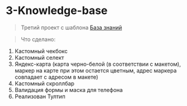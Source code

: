# 3-Knowledge-base

> Третий проект с шаблона <a href="https://www.figma.com/file/NxwBBM65jdwyCnI3aM2AE5/Cld?type=design&node-id=406480-4006&mode=design&t=q5CYZch3AEVuz3uY-0](https://www.figma.com/file/KvHDEJ5VEjFR7uAyezZM0L/%D0%91%D0%B0%D0%B7%D0%B0-%D0%B7%D0%BD%D0%B0%D0%BD%D0%B8%D0%B9---%D0%B4%D0%BE%D0%BC%D0%B0%D1%88%D0%BD%D0%B5%D0%B5-%D0%B7%D0%B0%D0%B4%D0%B0%D0%BD%D0%B8%D0%B5?type=design&node-id=0-1&mode=design&t=MHwxkuOLwwFjzrjR-0)https://www.figma.com/file/KvHDEJ5VEjFR7uAyezZM0L/%D0%91%D0%B0%D0%B7%D0%B0-%D0%B7%D0%BD%D0%B0%D0%BD%D0%B8%D0%B9---%D0%B4%D0%BE%D0%BC%D0%B0%D1%88%D0%BD%D0%B5%D0%B5-%D0%B7%D0%B0%D0%B4%D0%B0%D0%BD%D0%B8%D0%B5?type=design&node-id=0-1&mode=design&t=MHwxkuOLwwFjzrjR-0" target="_blank">База знаний</a>

> Что сделано:

1. Кастомный чекбокс
2. Кастомный селект
3. Яндекс-карта (карта черно-белой (в соответствии с макетом),  маркер на карте при этом остается цветным, адрес маркера совпадает с адресом в макете)
4. Кастомный скроллбар
5. Валидация формы и маска для телефона
6. Реализован Тултип
